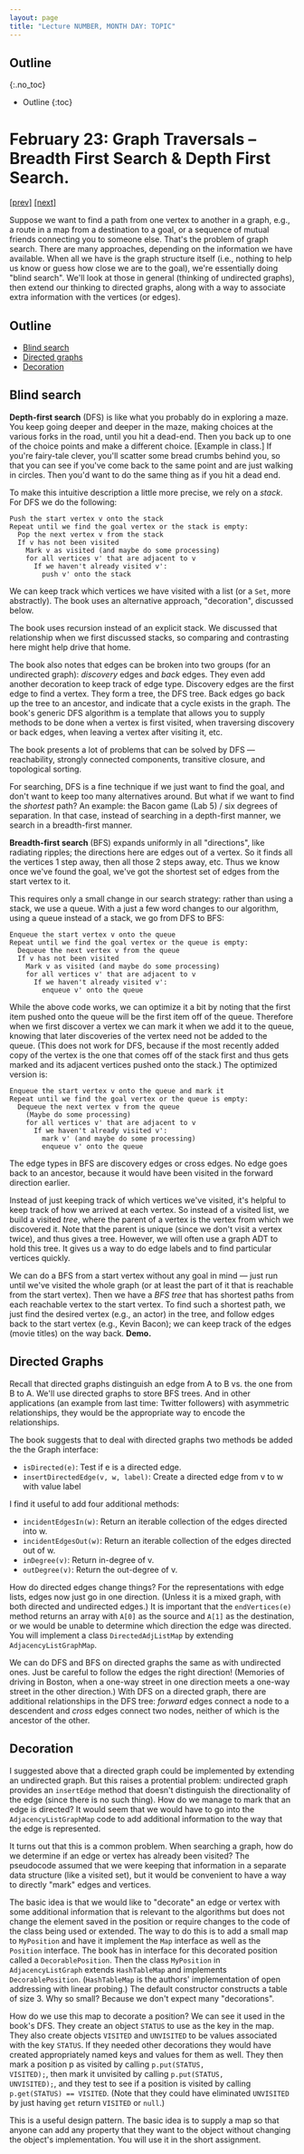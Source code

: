 ```yaml
---
layout: page
title: "Lecture NUMBER, MONTH DAY: TOPIC"
---
```


## Outline
{:.no_toc}

* Outline
{:toc}
# February 23: Graph Traversals &ndash; Breadth First Search & Depth First Search. #

<a href="../19/19.html">[prev]</a>
<a href="../21/21.html">[next]</a> 

Suppose we want to find a path from one vertex to another in a graph, e.g., a 
route in a map from a destination to a goal, or a sequence of mutual friends 
connecting you to someone else. That's the problem of graph search. There are 
many approaches, depending on the information we have available. When all we 
have is the graph structure itself (i.e., nothing to help us know or guess how 
close we are to the goal), we're essentially doing "blind search". We'll look 
at those in general (thinking of undirected graphs), then extend our thinking to 
directed graphs, along with a way to associate extra information with the vertices 
(or edges).

## Outline ##

* <a href="#search">Blind search</a>
* <a href="#directed">Directed graphs</a>
* <a href="#deco">Decoration</a>

<a name="search"></a><h2>Blind search</h2>

<strong>Depth-first search</strong> (DFS) is like what you probably do in exploring 
a maze. You keep going deeper and deeper in the maze, making choices at the various 
forks in the road, until you hit a dead-end. Then you back up to one of the choice 
points and make a different choice. [Example in class.] If you're fairy-tale 
clever, you'll scatter some bread crumbs behind you, so that you can see if you've 
come back to the same point and are just walking in circles. Then you'd want to 
do the same thing as if you hit a dead end.

To make this intuitive description a little more precise, we rely on a <em>stack</em>. 
For DFS we do the following:

```
Push the start vertex v onto the stack
Repeat until we find the goal vertex or the stack is empty:
  Pop the next vertex v from the stack
  If v has not been visited
    Mark v as visited (and maybe do some processing)
    for all vertices v' that are adjacent to v
      If we haven't already visited v':
        push v' onto the stack
```

We can keep track which vertices we have visited with a list (or a <code>Set</code>, 
more abstractly). The book uses an alternative approach, "decoration", discussed 
below.

The book uses recursion instead of an explicit stack. We discussed that relationship 
when we first discussed stacks, so comparing and contrasting here might help drive 
that home.

The book also notes that edges can be broken into two groups (for an undirected 
graph): <em>discovery</em> edges and <em>back</em> edges. They even add another 
decoration to keep track of edge type. Discovery edges are the first edge to find 
a vertex. They form a tree, the DFS tree. Back edges go back up the tree to an 
ancestor, and indicate that a cycle exists in the graph. The book's generic DFS 
algorithm is a template that allows you to supply methods to be done when a vertex 
is first visited, when traversing discovery or back edges, when leaving a vertex 
after visiting it, etc.

The book presents a lot of problems that can be solved by DFS &mdash; reachability, 
strongly connected components, transitive closure, and topological sorting.

For searching, DFS is a fine technique if we just want to find the goal, and don't 
want to keep too many alternatives around. But what if we want to find the 
<em>shortest</em> path? An example: the Bacon game (Lab 5) / six degrees of 
separation. In that case, instead of searching in a depth-first manner, we search 
in a breadth-first manner.

<strong>Breadth-first search</strong> (BFS) expands uniformly in all "directions", 
like radiating ripples; the directions here are edges out of a vertex. So it finds 
all the vertices 1 step away, then all those 2 steps away, etc. Thus we know once 
we've found the goal, we've got the shortest set of edges from the start vertex to it.

This requires only a small change in our search strategy: rather than using a stack, 
we use a queue. With a just a few word changes to our algorithm, using a queue 
instead of a stack, we go from DFS to BFS:

```
Enqueue the start vertex v onto the queue
Repeat until we find the goal vertex or the queue is empty:
  Dequeue the next vertex v from the queue
  If v has not been visited
    Mark v as visited (and maybe do some processing)
    for all vertices v' that are adjacent to v
      If we haven't already visited v':
        enqueue v' onto the queue
```

While the above code works, we can optimize it a bit by noting that the first 
item pushed onto the queue will be the first item off of the queue. Therefore 
when we first discover a vertex we can mark it when we add it to the queue, 
knowing that later discoveries of the vertex need not be added to the queue. (This 
does not work for DFS, because if the most recently added copy of the vertex is the 
one that comes off of the stack first and thus gets marked and its adjacent vertices 
pushed onto the stack.) The optimized version is:

```
Enqueue the start vertex v onto the queue and mark it
Repeat until we find the goal vertex or the queue is empty:
  Dequeue the next vertex v from the queue
    (Maybe do some processing)
    for all vertices v' that are adjacent to v
      If we haven't already visited v':
        mark v' (and maybe do some processing)
        enqueue v' onto the queue
```

The edge types in BFS are discovery edges or cross edges. No edge goes back to 
an ancestor, because it would have been visited in the forward direction earlier.

Instead of just keeping track of which vertices we've visited, it's helpful to 
keep track of how we arrived at each vertex. So instead of a visited list, we 
build a visited <em>tree</em>, where the parent of a vertex is the vertex from 
which we discovered it. Note that the parent is unique (since we don't visit a 
vertex twice), and thus gives a tree. However, we will often use a graph ADT to 
hold this tree. It gives us a way to do edge labels and to find particular vertices 
quickly.

We can do a BFS from a start vertex without any goal in mind &mdash; just run until 
we've visited the whole graph (or at least the part of it that is reachable from 
the start vertex). Then we have a <em>BFS tree</em> that has shortest paths from 
each reachable vertex to the start vertex. To find such a shortest path, we just 
find the desired vertex (e.g., an actor) in the tree, and follow edges back to the 
start vertex (e.g., Kevin Bacon); we can keep track of the edges (movie titles) 
on the way back. **Demo.**

<a name="directed"></a><h2>Directed Graphs</h2>

Recall that directed graphs distinguish an edge from A to B vs. the one from B 
to A. We'll use directed graphs to store BFS trees. And in other applications 
(an example from last time: Twitter followers) with asymmetric relationships, 
they would be the appropriate way to encode the relationships.

The book suggests that to deal with directed graphs two methods be added the the 
Graph interface:

* <code>isDirected(e)</code>: Test if e is a directed edge.
* <code>insertDirectedEdge(v, w, label)</code>: Create a directed edge from v to w with value label

I find it useful to add four additional methods: 

* <code>incidentEdgesIn(w)</code>: Return an iterable collection of the edges directed into w.
* <code>incidentEdgesOut(w)</code>: Return an iterable collection of the edges directed out of w.
* <code>inDegree(v)</code>: Return in-degree of v.
* <code>outDegree(v)</code>: Return the out-degree of v.

How do directed edges change things? For the representations with edge lists, 
edges now just go in one direction. (Unless it is a mixed graph, with both directed 
and undirected edges.) It is important that the <code>endVertices(e)</code> method 
returns an array with <code>A[0]</code> as the source and <code>A[1]</code> as the 
destination, or we would be unable to determine which direction the edge was directed. 
You will implement a class <code>DirectedAdjListMap</code> by extending 
<code>AdjacencyListGraphMap</code>.

We can do DFS and BFS on directed graphs the same as with undirected ones. Just 
be careful to follow the edges the right direction! (Memories of driving in Boston, 
when a one-way street in one direction meets a one-way street in the other direction.) 
With DFS on a directed graph, there are additional relationships in the DFS 
tree: <em>forward</em> edges connect a node to a descendent and <em>cross</em> 
edges connect two nodes, neither of which is the ancestor of the other.

<a name="deco"></a><h2>Decoration</h2>

I suggested above that a directed graph could be implemented by extending an 
undirected graph. But this raises a protential problem: undirected graph provides 
an <code>insertEdge</code> method that doesn't distinguish the directionality of 
the edge (since there is no such thing). How do we manage to mark that an edge 
is directed? It would seem that we would have to go into the <code>AdjacencyListGraphMap</code> 
code to add additional information to the way that the edge is represented.

It turns out that this is a common problem. When searching a graph, how do we 
determine if an edge or vertex has already been visited? The pseudocode assumed 
that we were keeping that information in a separate data structure (like a visited set), 
but it would be convenient to have a way to directly "mark" edges and vertices.

The basic idea is that we would like to "decorate" an edge or vertex with some 
additional information that is relevant to the algorithms but does not change the 
element saved in the position or require changes to the code of the class being 
used or extended. The way to do this is to add a small map to <code>MyPosition</code> 
and have it implement the <code>Map</code> interface as well as the <code>Position</code> 
interface. The book has in interface for this decorated position called a 
<code>DecorablePosition</code>. Then the class <code>MyPosition</code> in 
<code>AdjacencyListGraph</code> extends <code>HashTableMap</code> and implements 
<code>DecorablePosition</code>. (<code>HashTableMap</code> is the authors' 
implementation of open addressing with linear probing.) The default constructor 
constructs a table of size 3. Why so small? Because we don't expect many 
"decorations".

How do we use this map to decorate a position? We can see it used in the book's 
DFS. They create an object <code>STATUS</code> to use as the key in the map. 
They also create objects <code>VISITED</code> and <code>UNVISITED</code> to be 
values associated with the key <code>STATUS</code>. If they needed other decorations 
they would have created appropriately named keys and values for them as well. 
They then mark a position p as visited by calling <code>p.put(STATUS, VISITED);</code>, 
then mark it unvisited by calling <code>p.put(STATUS, UNVISITED);</code>, and 
they test to see if a position is visited by calling <code>p.get(STATUS) == VISITED</code>. 
(Note that they could have eliminated <code>UNVISITED</code> by just having 
<code>get</code> return <code>VISITED</code> or <code>null</code>.)

This is a useful design pattern. The basic idea is to supply a map so that anyone 
can add any property that they want to the object without changing the object's 
implementation. You will use it in the short assignment.
